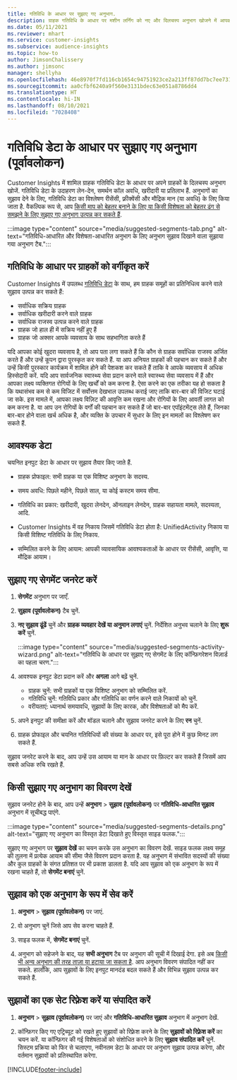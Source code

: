 ```yaml
---
title: गतिविधि के आधार पर सुझाए गए अनुभाग.
description: ग्राहक गतिविधि के आधार पर मशीन लर्निंग को नए और दिलचस्प अनुभाग खोजने में आपकी मदद करने दें.
ms.date: 05/11/2021
ms.reviewer: mhart
ms.service: customer-insights
ms.subservice: audience-insights
ms.topic: how-to
author: JimsonChalissery
ms.author: jimsonc
manager: shellyha
ms.openlocfilehash: 46e8970f7fd116cb1654c94751923ce2a213ff87dd7bc7ee731a62bbd0093513
ms.sourcegitcommit: aa0cfbf6240a9f560e3131bdec63e051a8786dd4
ms.translationtype: HT
ms.contentlocale: hi-IN
ms.lasthandoff: 08/10/2021
ms.locfileid: "7028408"
---
```

# <a name="suggested-segments-based-on-activity-data-preview"></a>गतिविधि डेटा के आधार पर सुझाए गए अनुभाग (पूर्वावलोकन)

Customer Insights में शामिल ग्राहक गतिविधि डेटा के आधार पर अपने ग्राहकों के दिलचस्प अनुभाग खोजें. गतिविधि डेटा के उदाहरण लेन-देन, समर्थन कॉल अवधि, खरीदारी या प्रतिलाभ हैं. अनुभागों का सुझाव देने के लिए, गतिविधि डेटा का विश्लेषण रीसेंसी, फ़्रीक्वेंसी और मौद्रिक मान (या अवधि) के लिए किया जाता है. वैकल्पिक रूप से, आप [किसी माप को बेहतर बनाने के लिए या किसी विशेषता को बेहतर ढंग से समझने के लिए सुझाए गए अनुभाग उत्पन्न कर सकते हैं](suggested-segments.md).

:::image type="content" source="media/suggested-segments-tab.png" alt-text="गतिविधि-आधारित और विशेषता-आधारित अनुभाग के लिए अनुभाग सुझाव दिखाने वाला सुझाया गया अनुभाग टैब.":::

## <a name="categorize-customers-by-activity"></a>गतिविधि के आधार पर ग्राहकों को वर्गीकृत करें

Customer Insights में उपलब्ध [गतिविधि डेटा](activities.md) के साथ, हम ग्राहक समूहों का प्रतिनिधित्व करने वाले सुझाव उत्पन्न कर सकते हैं:

- सर्वाधिक सक्रिय ग्राहक 
- सर्वाधिक खरीदारी करने वाले ग्राहक 
- सर्वाधिक राजस्व उत्पन्न करने वाले ग्राहक 
- ग्राहक जो हाल ही में सक्रिय नहीं हुए हैं 
- ग्राहक जो अक्सर आपके व्यवसाय के साथ सहभागिता करते हैं  

यदि आपका कोई खुदरा व्यवसाय है, तो आप पता लगा सकते हैं कि कौन से ग्राहक सर्वाधिक राजस्व अर्जित करते हैं और उन्हें कूपन द्वारा पुरस्कृत कर सकते हैं. या आप अनियत ग्राहकों की पहचान कर सकते हैं और उन्हें किसी पुरस्कार कार्यक्रम में शामिल होने की पेशकश कर सकते हैं ताकि वे आपके व्यवसाय में अधिक हिस्सेदारी करें.
यदि आप सार्वजनिक स्वास्थ्य सेवा प्रदान करने वाले स्वास्थ्य सेवा व्यवसाय में हैं और आपका लक्ष्य व्यक्तिगत रोगियों के लिए खर्चों को कम करना है. ऐसा करने का एक तरीका यह हो सकता है कि यथासंभव कम से कम विजिट में सर्वोत्तम देखभाल उपलब्ध कराई जाए ताकि बार-बार की विजिट घटाई जा सके. इस मामले में, आपका लक्ष्य विज़िट की आवृत्ति कम रखना और रोगियों के लिए आवर्ती लागत को कम करना है. या आप उन रोगियों के वर्गों की पहचान कर सकते हैं जो बार-बार एपॉइंटमेंट्स लेते हैं, जिनका बार-बार होने वाला खर्च अधिक है, और व्यक्ति के उपचार में सुधार के लिए इन मामलों का विश्लेषण कर सकते हैं. 

## <a name="required-data"></a>आवश्यक डेटा

चयनित इनपुट डेटा के आधार पर सुझाव तैयार किए जाते हैं. 

- ग्राहक प्रोफाइल: सभी ग्राहक या एक विशिष्ट अनुभाग के सदस्य. 

- समय अवधि: पिछले महीने, पिछले साल, या कोई कस्टम समय सीमा.

- गतिविधि का प्रकार: खरीदारी, खुदरा लेनदेन, ऑनलाइन लेनदेन, ग्राहक सहायता मामले, सदस्यता, आदि.  

- Customer Insights में वह निकाय जिसमें गतिविधि डेटा होता है: UnifiedActivity निकाय या किसी विशिष्ट गतिविधि के लिए निकाय. 

- सम्मिलित करने के लिए आयाम: आपकी व्यावसायिक आवश्यकताओं के आधार पर रीसेंसी, आवृत्ति, या मौद्रिक आयाम।

## <a name="generate-suggested-segments"></a>सुझाए गए सेगमेंट जनरेट करें

1. **सेगमेंट** अनुभाग पर जाएँ.

1. **सुझाव (पूर्वावलोकन)** टैब चुनें.

1. **नए सुझाव ढूंढें** चुनें और **ग्राहक व्यवहार देखें या अनुमान लगाएं** चुनें. निर्देशित अनुभव चलाने के लिए **शुरू करें** चुनें.

   :::image type="content" source="media/suggested-segments-activity-wizard.png" alt-text="गतिविधि के आधार पर सुझाए गए सेगमेंट के लिए कॉन्फ़िगरेशन विज़ार्ड का पहला चरण.":::

1. आवश्यक इनपुट डेटा प्रदान करें और **अगला** आगे बढ़ें चुनें.

   - ग्राहक चुनें: सभी ग्राहकों या एक विशिष्ट अनुभाग को सम्मिलित करें.
   - गतिविधि चुनें: गतिविधि प्रकार और गतिविधि का वर्णन करने वाले निकायों को चुनें.
   - वरीयताएं: ध्यानार्थ समयावधि, सुझावों के लिए कारक, और विशेषताओं को मैप करें.

1. अपने इनपुट की समीक्षा करें और मॉडल चलाने और सुझाव जनरेट करने के लिए **रन** चुनें.

1. ग्राहक प्रोफाइल और चयनित गतिविधियों की संख्या के आधार पर, इसे पूरा होने में कुछ मिनट लग सकते हैं. 

सुझाव जनरेट करने के बाद, आप उन्हें उस आयाम या मान के आधार पर फ़िल्टर कर सकते हैं जिसमें आप सबसे अधिक रुचि रखते हैं. 

## <a name="view-details-of-a-suggested-segment"></a>किसी सुझाए गए अनुभाग का विवरण देखें

सुझाव जनरेट होने के बाद, आप उन्हें **अनुभाग** > **सुझाव (पूर्वावलोकन)** पर **गतिविधि-आधारित सुझाव** अनुभाग में सूचीबद्ध पाएंगे.

:::image type="content" source="media/suggested-segments-details.png" alt-text="सुझाए गए अनुभाग का विस्तृत डेटा दिखाते हुए विस्तृत साइड फलक.":::

सुझाए गए अनुभाग पर **सुझाव देखें** का चयन करके उस अनुभाग का विवरण देखें. साइड फलक लक्ष्य समूह की तुलना में प्रत्येक आयाम की सीमा जैसे विवरण प्रदान करता है. यह अनुभाग में संभावित सदस्यों की संख्या और कुल ग्राहकों के संगत प्रतिशत पर भी प्रकाश डालता है. यदि आप सुझाव को एक अनुभाग के रूप में रखना चाहते हैं, तो **सेगमेंट बनाएं** चुनें.    

## <a name="save-a-suggestion-as-a-segment"></a>सुझाव को एक अनुभाग के रूप में सेव करें

1. **अनुभाग** > **सुझाव (पूर्वावलोकन)** पर जाएं.

1. वो अनुभाग चुनें जिसे आप सेव करना चाहते हैं. 

1. साइड फलक में, **सेगमेंट बनाएं** चुनें. 

1. अनुभाग को सहेजने के बाद, यह **सभी अनुभाग** टैब पर अनुभाग की सूची में दिखाई देगा. इसे अब [किसी भी अन्य अनुभाग की तरह ताज़ा या हटाया जा सकता है](segments.md). आप अनुभाग विवरण संपादित नहीं कर सकते. हालाँकि, आप सुझावों के लिए इनपुट मानदंड बदल सकते हैं और विभिन्न सुझाव उत्पन्न कर सकते हैं.

## <a name="refresh-or-edit-a-set-of-suggestions"></a>सुझावों का एक सेट रिफ़्रेश करें या संपादित करें

1. **अनुभाग** > **सुझाव (पूर्वावलोकन)** पर जाएं और **गतिविधि-आधारित सुझाव** अनुभाग में अनुभाग देखें.

1. कॉन्फ़िगर किए गए एट्रिब्यूट को रखते हुए सुझावों को रिफ़्रेश करने के लिए **सुझावों को रिफ़्रेश करें** का चयन करें. या कॉन्फ़िगर की गई विशेषताओं को संशोधित करने के लिए **सुझाव संपादित करें** चुनें. सिस्टम प्रक्रिया को फिर से चलाएगा, नवीनतम डेटा के आधार पर अनुभाग सुझाव उत्पन्न करेगा, और वर्तमान सुझावों को प्रतिस्थापित करेगा.

[!INCLUDE[footer-include](../includes/footer-banner.md)]
